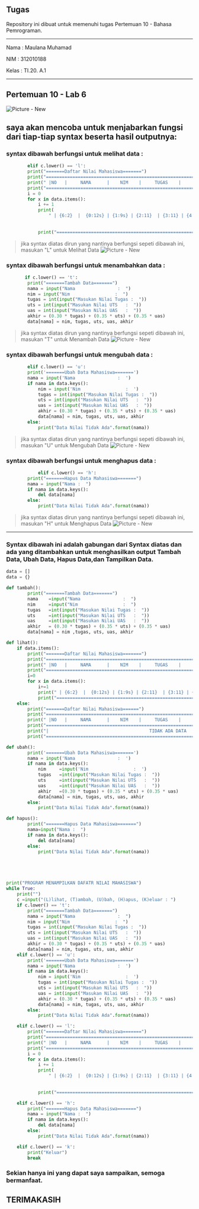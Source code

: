 ## Tugas 
Repository ini dibuat untuk memenuhi tugas Pertemuan 10 - Bahasa Pemrograman.
<hr>
Nama    : Maulana Muhamad <br>

NIM     : 312010188 <br>

Kelas   : TI.20. A.1 <br>
<hr>

## Pertemuan 10 - Lab 6

   ![Picture - New](pict/TP.png)

   ## saya akan mencoba untuk menjabarkan fungsi dari tiap-tiap syntax beserta hasil outputnya:

### syntax dibawah berfungsi untuk melihat data :

```python
        elif c.lower() == 'l':
        print("=======Daftar Nilai Mahasiswa=======")
        print("================================================================================================")
        print(" |NO   |     NAMA      |    NIM    |     TUGAS    |     UTS     |       UAS    |    AKHIR     | ")
        print("================================================================================================")
        i = 0
        for x in data.items():
            i += 1
            print(
                " | {6:2}  |  {0:12s} | {1:9s} | {2:11}  | {3:11} | {4:11}  |  {5:11} |".format(x[0], x[1][0], x[1][1],
                                                                                                x[1][2], x[1][3],
                                                                                                x[1][4], i))
            print("================================================================================================")
```

> jika syntax diatas dirun yang nantinya berfungsi sepeti dibawah ini, masukan 
"L" untuk Melihat Data
![Picture - New](pict/L.png)

### syntax dibawah berfungsi untuk menambahkan data :

```python
       if c.lower() == 't':
        print("=======Tambah Data=======")
        nama = input("Nama                :  ")
        nim = input("Nim                 :  ")
        tugas = int(input("Masukan Nilai Tugas :  "))
        uts = int(input("Masukan Nilai UTS   :  "))
        uas = int(input("Masukan Nilai UAS   :  "))
        akhir = (0.30 * tugas) + (0.35 * uts) + (0.35 * uas)
        data[nama] = nim, tugas, uts, uas, akhir
```

> jika syntax diatas dirun yang nantinya berfungsi sepeti dibawah ini, masukan 
"T" untuk Menambah Data
![Picture - New](pict/T.png)

### syntax dibawah berfungsi untuk mengubah data :

```python
        elif c.lower() == 'u':
        print('=======Ubah Data Mahasiswa=======')
        nama = input('Nama                :  ')
        if nama in data.keys():
            nim = input('Nim                 :  ')
            tugas = int(input("Masukan Nilai Tugas :  "))
            uts = int(input("Masukan Nilai UTS   :  "))
            uas = int(input("Masukan Nilai UAS   :  "))
            akhir = (0.30 * tugas) + (0.35 * uts) + (0.35 * uas)
            data[nama] = nim, tugas, uts, uas, akhir
        else:
            print("Data Nilai Tidak Ada".format(nama))
```

> jika syntax diatas dirun yang nantinya berfungsi sepeti dibawah ini, masukan 
"U" untuk Mengubah Data
![Picture - New](pict/U.png)

### syntax dibawah berfungsi untuk menghapus data :


```python
            elif c.lower() == 'h':
        print("=======Hapus Data Mahasiswa=======")
        nama = input("Nama :  ")
        if nama in data.keys():
            del data[nama]
        else:
            print("Data Nilai Tidak Ada".format(nama))
```

> jika syntax diatas dirun yang nantinya berfungsi sepeti dibawah ini, masukan 
"H" untuk Menghapus Data
![Picture - New](pict/H.png)


<hr>

### Syntax dibawah ini adalah gabungan dari Syntax diatas dan ada yang ditambahkan untuk menghasilkan output Tambah Data, Ubah Data, Hapus Data,dan Tampilkan Data.

```python
data = []
data = {}

def tambah():
        print("=======Tambah Data=======")
        nama    =input("Nama                :  ")
        nim     =input("Nim                 :  ")
        tugas   =int(input("Masukan Nilai Tugas :  "))
        uts     =int(input("Masukan Nilai UTS   :  "))
        uas     =int(input("Masukan Nilai UAS   :  "))
        akhir   = (0.30 * tugas) + (0.35 * uts) + (0.35 * uas)
        data[nama] = nim ,tugas, uts, uas, akhir

def lihat():
    if data.items():
        print("=======Daftar Nilai Mahasiswa=======")
        print("================================================================================================")
        print(" |NO   |     NAMA      |    NIM    |     TUGAS    |     UTS     |       UAS    |    AKHIR     | ")
        print("================================================================================================")
        i=0
        for x in data.items():
            i+=1
            print(" | {6:2}  |  {0:12s} | {1:9s} | {2:11}  | {3:11} | {4:11}  |  {5:11} |".format(x[0], x[1][0], x[1][1], x[1][2], x[1][3], x[1][4], i))
            print("============================================================================================")
    else:
        print("=======Daftar Nilai Mahasiswa======")
        print("================================================================================================")
        print(" |NO   |     NAMA      |    NIM    |     TUGAS    |     UTS     |       UAS    |    AKHIR     | ")
        print("================================================================================================")
        print("|                                      TIDAK ADA DATA                                         |")
        print("===============================================================================================")

def ubah():
        print('=======Ubah Data Mahasiswa=======')
        nama = input('Nama                :  ')
        if nama in data.keys():
            nim     =input('Nim                 :  ')
            tugas   =int(input("Masukan Nilai Tugas :  "))
            uts     =int(input("Masukan Nilai UTS   :  "))
            uas     =int(input("Masukan Nilai UAS   :  "))
            akhir   =(0.30 * tugas) + (0.35 * uts) + (0.35 * uas)
            data[nama] = nim, tugas, uts, uas, akhir
        else:
            print("Data Nilai Tidak Ada".format(nama))

def hapus():
        print("=======Hapus Data Mahasiswa=======")
        nama=input("Nama :  ")
        if nama in data.keys():
            del data[nama]
        else:
            print("Data Nilai Tidak Ada".format(nama))





print("PROGRAM MENAMPILKAN DAFATR NILAI MAHASISWA")
while True:
    print("")
    c =input("(L)lihat, (T)ambah, (U)bah, (H)apus, (K)eluar : ")
    if c.lower() == 't':
        print("=======Tambah Data=======")
        nama = input("Nama                :  ")
        nim = input("Nim                 :  ")
        tugas = int(input("Masukan Nilai Tugas :  "))
        uts = int(input("Masukan Nilai UTS   :  "))
        uas = int(input("Masukan Nilai UAS   :  "))
        akhir = (0.30 * tugas) + (0.35 * uts) + (0.35 * uas)
        data[nama] = nim, tugas, uts, uas, akhir
    elif c.lower() == 'u':
        print('=======Ubah Data Mahasiswa=======')
        nama = input('Nama                :  ')
        if nama in data.keys():
            nim = input('Nim                 :  ')
            tugas = int(input("Masukan Nilai Tugas :  "))
            uts = int(input("Masukan Nilai UTS   :  "))
            uas = int(input("Masukan Nilai UAS   :  "))
            akhir = (0.30 * tugas) + (0.35 * uts) + (0.35 * uas)
            data[nama] = nim, tugas, uts, uas, akhir
        else:
            print("Data Nilai Tidak Ada".format(nama))

    elif c.lower() == 'l':
        print("=======Daftar Nilai Mahasiswa=======")
        print("================================================================================================")
        print(" |NO   |     NAMA      |    NIM    |     TUGAS    |     UTS     |       UAS    |    AKHIR     | ")
        print("================================================================================================")
        i = 0
        for x in data.items():
            i += 1
            print(
                " | {6:2}  |  {0:12s} | {1:9s} | {2:11}  | {3:11} | {4:11}  |  {5:11} |".format(x[0], x[1][0], x[1][1],
                                                                                                x[1][2], x[1][3],
                                                                                                x[1][4], i))
            print("================================================================================================")

    elif c.lower() == 'h':
        print("=======Hapus Data Mahasiswa=======")
        nama = input("Nama :  ")
        if nama in data.keys():
            del data[nama]
        else:
            print("Data Nilai Tidak Ada".format(nama))

    elif c.lower() == 'k':
        print("Keluar")
        break
```

### Sekian hanya ini yang dapat saya sampaikan, semoga bermanfaat.
## TERIMAKASIH